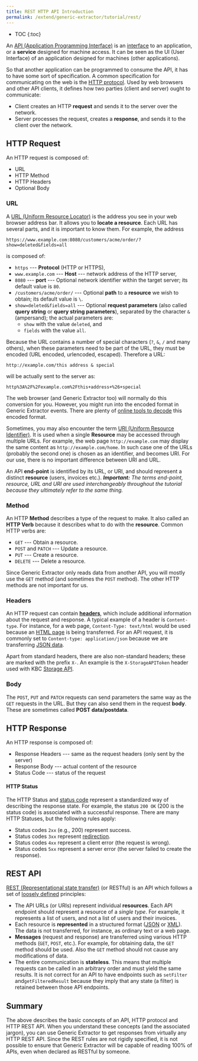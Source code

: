 ```yaml
---
title: REST HTTP API Introduction
permalink: /extend/generic-extractor/tutorial/rest/
---
```


* TOC
{:toc}

An [API (Application Programming Interface)](https://en.wikipedia.org/wiki/Application_programming_interface) is 
an [interface](https://en.wikipedia.org/wiki/Interface_(computing)) to an application, or a **service**
designed for machine access. It can be seen as the UI (User Interface) of an application designed
for machines (other applications). 

So that another application can be programmed to consume the API, it has to have some sort of specification.
A common specification for communicating on the web is the [HTTP protocol](https://en.wikipedia.org/wiki/Hypertext_Transfer_Protocol). 
Used by web browsers and other API clients, it defines how two parties (client and server) ought to communicate:

- Client creates an HTTP **request** and sends it to the server over the network.
- Server processes the request, creates a **response**, and sends it to the client over the network.

## HTTP Request
An HTTP request is composed of:

- URL
- HTTP Method
- HTTP Headers
- Optional Body

### URL
A [URL (Uniform Resource Locator)](https://en.wikipedia.org/wiki/URL) is the address you see in your web browser 
address bar. It allows you to **locate a resource**. Each URL has several parts, and it is important to know them.
For example, the address

    https://www.example.com:8080/customers/acme/order/?show=deleted&fields=all

is composed of:

- `https` --- **Protocol** (HTTP or HTTPS),
- `www.example.com` --- **Host** --- network address of the HTTP server,
- `8080` --- **port** --- Optional network identifier within the target server; its default value is `80`.
- `/customers/acme/order/` --- Optional **path** to a **resource** we wish to obtain; its default value is `\`.
- `show=deleted&fields=all` --- Optional **request parameters** (also called **query string** or **query
string parameters**), separated by the character `&` (ampersand); the actual parameters are:
    - `show` with the value `deleted`, and
    - `fields` with the value `all`.

Because the URL contains a number of special characters (`?`, `&`, `/` and many others), when these parameters
need to be part of the URL, they must be encoded (URL encoded, urlencoded, escaped). Therefore a URL:

    http://example.com/this address & special

will be actually sent to the server as:

    http%3A%2F%2Fexample.com%2Fthis+address+%26+special

The web browser (and Generic Extractor too) will normally do this conversion for you. However, you might run into
the encoded format in Generic Extractor events. There are plenty of [online tools to decode](https://urldecode.org/) 
this encoded format.

Sometimes, you may also encounter the term [URI (Uniform Resource Identifier)](https://en.wikipedia.org/wiki/Uniform_Resource_Identifier). 
It is used when a single **Resource** may be accessed through multiple URLs. For example, the web page 
`http://example.com` may display the same content as `http://example.com/home`. In such case one of the URLs 
(probably the second one) is chosen as an identifier, and becomes URI. For our use, there is no important 
difference between URI and URL.

An API **end-point** is identified by its URL, or URI, and should represent a distinct **resource** (users, 
invoices etc.). ***Important:** The terms end-point, resource, URL and URI are used interchangeably throughout the 
tutorial because they ultimately refer to the same thing.*

### Method
An HTTP **Method** describes a type of the request to make. It also called an **HTTP Verb** because it 
describes what to do with the **resource**. Common HTTP verbs are:

- `GET` --- Obtain a resource.
- `POST` and `PATCH` --- Update a resource.
- `PUT` --- Create a resource.
- `DELETE` --- Delete a resource.

Since Generic Extractor only reads data from another API, you will mostly use the `GET` method (and sometimes the 
`POST` method). The other HTTP methods are not important for us. 

### Headers
An HTTP request can contain [**headers**](https://en.wikipedia.org/wiki/List_of_HTTP_header_fields#Request_Headers), 
which include additional information about the request and response. A typical example of a header is 
`Content-type`. For instance, for a web page, `Content-Type: text/html` would be used because an 
[HTML page](https://en.wikipedia.org/wiki/HTML) is being transferred. For an API request, it is commonly set 
to `Content-type: application/json` because we are transferring [JSON data](http://www.json.org/). 

Apart from standard headers, there are also non-standard headers; these are marked with the prefix `X-`. An 
example is the `X-StorageAPIToken` header used with KBC [Storage API](/integrate/storage/api/).

### Body
The `POST`, `PUT` and `PATCH` requests can send parameters the same way as the `GET` requests in the URL. 
But they can also send them in the request **body**. These are sometimes called **POST data/postdata**.

## HTTP Response
An HTTP response is composed of:

- Response Headers --- same as the request headers (only sent by the server)
- Response Body --- actual content of the resource
- Status Code --- status of the request

#### HTTP Status
The HTTP Status and [status code](https://en.wikipedia.org/wiki/List_of_HTTP_status_codes) represent 
a standardized way of describing the response state. For example, the status `200 OK` (200 is the status code) 
is associated with a successful response. There are many HTTP Statuses, but the following rules apply:

- Status codes `2xx` (e.g., 200) represent success.
- Status codes `3xx` represent [redirection](https://en.wikipedia.org/wiki/URL_redirection).
- Status codes `4xx` represent a client error (the request is wrong).
- Status codes `5xx` represent a server error (the server failed to create the response).

## REST API
[REST (Representational state transfer)](http://www.restapitutorial.com/lessons/whatisrest.html) (or RESTful) 
is an API which follows a set of [loosely defined](http://restcookbook.com/Miscellaneous/rest-and-http/) principles:

- The API URLs (or URIs) represent individual **resources**. Each API endpoint should represent a resource of 
a *single type*. For example, it represents a list of users, and not a list of users and their invoices.
- Each resource is **represented** in a structured format ([JSON](http://www.json.org/) or 
[XML](https://en.wikipedia.org/wiki/XML)). The data is not transferred, for instance, as ordinary text or a web 
page.
- **Messages** (request and response) are transferred using various HTTP methods (`GET`, `POST`, etc.). 
For example, for obtaining data, the `GET` method should be used. Also the `GET` method
should not cause any modifications of data.
- The entire communication is **stateless**. This means that multiple requests can be called in an
arbitrary order and must yield the same results. It is not correct for an API to have endpoints such as 
`setFilter` and`getFilteredResult` because they imply that any state (a filter) is retained between those API 
endpoints.

## Summary
The above describes the basic concepts of an API, HTTP protocol and HTTP REST API. When you 
understand these concepts (and the associated jargon), you can use Generic Extractor 
to get responses from virtually any HTTP REST API. Since the REST rules are not rigidly specified, it 
is not possible to ensure that Generic Extractor will be capable of reading 100% of APIs, 
even when declared as RESTful by someone.

